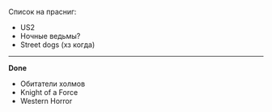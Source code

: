 Список на прасниг:
- US2
- Ночные ведьмы?
- Street dogs (хз когда)
--- 
**Done**
- Обитатели холмов
- Knight of a Force
- Western Horror

